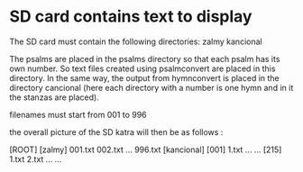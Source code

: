 # SD card contains text to display

The SD card must contain the following directories:
zalmy
kancional

The psalms are placed in the psalms directory so that each psalm has its own number. So text files created using psalmconvert are placed in this directory. In the same way, the output from hymnconvert is placed in the directory cancional (here each directory with a number is one hymn and in it the stanzas are placed).

filenames must start from 001 to 996

the overall picture of the SD katra will then be as follows :

[ROOT]
	[zalmy]
		001.txt
		002.txt
		...
		996.txt	
	[kancional]
		[001]
			1.txt
		...
		...
		[215]
			1.txt
			2.txt
		...
		...
	
